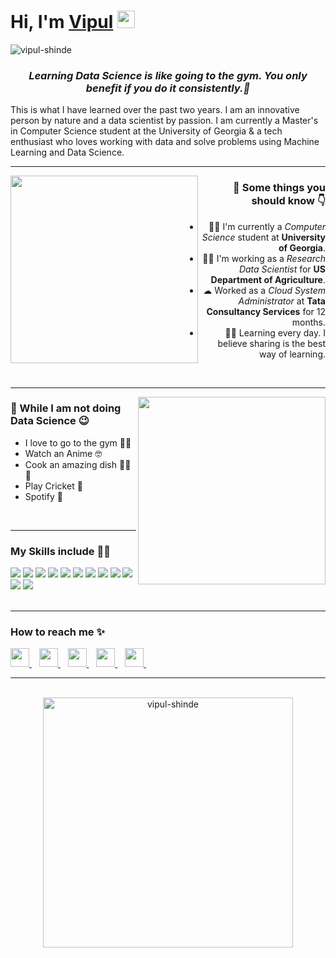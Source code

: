 <h1><strong>Hi, I'm <a href="https://vipulshinde.com">Vipul</a></strong> <img src="https://raw.githubusercontent.com/syedareehaquasar/syedareehaquasar/master/gifs/Hi.gif" width="28px"></h1>

<div align="left"> 
    <img src="https://komarev.com/ghpvc/?username=vipul-shinde" alt="vipul-shinde"> 
</div>

<h3 align="center"><em>Learning Data Science is like going to the gym. You only benefit if you do it consistently.💯</em></h3>

<p>This is what I have learned over the past two years. I am an innovative person by nature and a data scientist by passion. I am currently a Master's in Computer Science student at the University of Georgia & a tech enthusiast who loves working with data and solve problems using Machine Learning and Data Science.</p>

<hr>
<img align="left" src="https://media.giphy.com/media/8DTnuPhxv0m4w/giphy.gif" width="300px">
<h3 align="right">🚀 Some things you should know 👇</h3>
<ul align="right">
<li>👨‍💻 I'm currently a <em>Computer Science</em> student at <strong>University of Georgia</strong>.</li>
<li>👨‍🔬 I'm working as a <em>Research Data Scientist</em> for <strong>US Department of Agriculture</strong>.</li>
<li>☁  Worked as a <em>Cloud System Administrator</em> at <strong>Tata Consultancy Services</strong> for 12 months.</li>
<li>👨‍🎓 Learning every day. I believe sharing is the best way of learning.</li>
</ul>
<br>
<hr>

<img align="right" src="https://thumbs.gfycat.com/WigglyDopeyLeopardseal-max-1mb.gif" width="300px">
<h3>🦄 While I am not doing Data Science 😉</h3>
<ul>
    <li>I love to go to the gym 🏋️‍♂️</li>
    <li>Watch an Anime 🤓</li>
    <li>Cook an amazing dish 👨‍🍳😋</li>
    <li>Play Cricket 🏏</li>
    <li> Spotify 🤗</li>
</ul>
<br>
<hr>

<h3>My Skills include 👨‍💻</h3>
<div>
    <img src="https://img.shields.io/badge/python-%2314354C.svg?style=for-the-badge&logo=python&logoColor=white">
    <img src="https://img.shields.io/badge/postgres-%23316192.svg?style=for-the-badge&logo=postgresql&logoColor=white">
    <img src="https://img.shields.io/badge/scikit--learn-%23F7931E.svg?style=for-the-badge&logo=scikit-learn&logoColor=white">
    <img src="https://img.shields.io/badge/pandas-%23150458.svg?style=for-the-badge&logo=pandas&logoColor=white">
    <img src="https://img.shields.io/badge/numpy-%23013243.svg?style=for-the-badge&logo=numpy&logoColor=white">
    <img src="https://img.shields.io/badge/TensorFlow-%23FF6F00.svg?style=for-the-badge&logo=TensorFlow&logoColor=white">
    <img src="https://img.shields.io/badge/PyTorch-%23EE4C2C.svg?style=for-the-badge&logo=PyTorch&logoColor=white">
    <img src="https://img.shields.io/badge/AWS-%23FF9900.svg?style=for-the-badge&logo=amazon-aws&logoColor=white">
    <img src="https://img.shields.io/badge/git-%23F05033.svg?style=for-the-badge&logo=git&logoColor=white">
    <img src="https://img.shields.io/badge/html5-%23E34F26.svg?style=for-the-badge&logo=html5&logoColor=white">
    <img src="https://img.shields.io/badge/css3-%231572B6.svg?style=for-the-badge&logo=css3&logoColor=white">
    <img src="https://img.shields.io/badge/bootstrap-%23563D7C.svg?style=for-the-badge&logo=bootstrap&logoColor=white">
</div>
<br>
<hr>
<h3>How to reach me ✨</h3>
<div>
    <a href="https://www.linkedin.com/in/vipul-shinde/">
        <img src="https://image.flaticon.com/icons/png/512/145/145807.png" width="30px">
    </a>&nbsp;&nbsp;
    <a href="https://twitter.com/thevipulshinde/">
        <img src="https://image.flaticon.com/icons/png/512/145/145812.png" width="30px">
    </a>&nbsp;&nbsp;
    <a href="https://discordapp.com/users/Vipul#6101/">
        <img src="https://image.flaticon.com/icons/png/512/2111/2111370.png" width="30px">
    </a>&nbsp;&nbsp;
    <a href="mailto: shindevipul205@gmail.com">
        <img src="https://image.flaticon.com/icons/png/512/732/732200.png" width="30px">
    </a>&nbsp;&nbsp;
    <a href="https://github.com/vipul-shinde/">
        <img src="https://image.flaticon.com/icons/png/512/25/25657.png" width="30px">
    </a>&nbsp;&nbsp;
</div>
<hr>
<br>
<div align="center">
    <img src="https://github-readme-stats.vercel.app/api?username=vipul-shinde&show_icons=true&theme=algolia"  width="400px" alt="vipul-shinde">
</div>